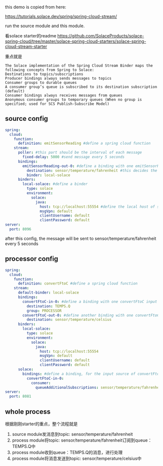 this demo is copied from here:

https://tutorials.solace.dev/spring/spring-cloud-stream/

run the source module and this module.

看solace starter的readme
https://github.com/SolaceProducts/solace-spring-cloud/tree/master/solace-spring-cloud-starters/solace-spring-cloud-stream-starter

重点就是

```
The Solace implementation of the Spring Cloud Stream Binder maps the following concepts from Spring to Solace:
Destinations to topics/subscriptions
Producer bindings always sends messages to topics
Consumer groups to durable queues
A consumer group’s queue is subscribed to its destination subscription (default)
Consumer bindings always receives messages from queues
Anonymous consumer groups to temporary queues (When no group is specified; used for SCS Publish-Subscribe Model)
```


## source config
```yaml
spring:
  cloud:
    function:
      definition: emitSensorReading #define a spring cloud function
    stream:
      poller: #this part should be the interval of each message
        fixed-delay: 5000 #send message every 5 seconds
      bindings:
        emitSensorReading-out-0: #define a binding with one emitSensorReading output destination and the binder
          destination: sensor/temperature/fahrenheit #this decides the output of the message in this function
          binder: local-solace 
      binders:
        local-solace: #define a binder
          type: solace
          environment:
            solace:
              java:
                host: tcp://localhost:55554 #define the local host of solace server
                msgVpn: default
                clientUsername: default
                clientPassword: default
server:
  port: 8096
```

after this config, the message will be sent to sensor/temperature/fahrenheit every 5 seconds

## processor config
```yaml
spring:
  cloud:
    function:
      definition: convertFtoC #define a spring cloud function
    stream:
      default-binder: local-solace 
      bindings:
        convertFtoC-in-0: #define a binding with one convertFtoC input source
          destination: TEMPS.Q
          group: PROCESSOR
        convertFtoC-out-0: #define another binding with one convertFtoC output destination
          destination: sensor/temperature/celsius
      binders:
        local-solace: 
          type: solace
          environment:
            solace:
              java:
                host: tcp://localhost:55554
                msgVpn: default
                clientUsername: default
                clientPassword: default
      solace:
        bindings: #define a binding, for the input source of convertFtoC, subsribe the topic: sensor/temperature/fahrenheit to the queue
          convertFtoC-in-0:
            consumer:
              queueAdditionalSubscriptions: sensor/temperature/fahrenheit
server:
  port: 8081
```
## whole process
根据刚刚starter的重点，整个流程就是
1. source module发消息到topic: sensor/temperature/fahrenheit
2. process module将topic: sensor/temperature/fahrenheit订阅到queue：TEMPS.Q中
3. process module收到queue：TEMPS.Q的消息，进行处理
4. process module将消息发送到topic: sensor/temperature/celsius中
